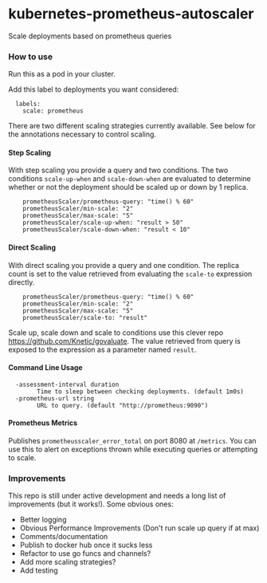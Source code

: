# kubernetes-prometheus-autoscaler

Scale deployments based on prometheus queries

### How to use

Run this as a pod in your cluster.

Add this label to deployments you want considered:

```
  labels:
    scale: prometheus
```

There are two different scaling strategies currently available.  See below for the annotations necessary to control scaling.

#### Step Scaling

With step scaling you provide a query and two conditions.  The two conditions `scale-up-when` and `scale-down-when` are evaluated to determine whether or not the deployment should be scaled up or down by 1 replica.

```
    prometheusScaler/prometheus-query: "time() % 60"
    prometheusScaler/min-scale: "2"
    prometheusScaler/max-scale: "5"
    prometheusScaler/scale-up-when: "result > 50"
    prometheusScaler/scale-down-when: "result < 10"
```

#### Direct Scaling

With direct scaling you provide a query and one condition.  The replica count is set to the value retrieved from evaluating the `scale-to` expression directly.

```
    prometheusScaler/prometheus-query: "time() % 60"
    prometheusScaler/min-scale: "2"
    prometheusScaler/max-scale: "5"
    prometheusScaler/scale-to: "result"
```

Scale up, scale down and scale to conditions use this clever repo https://github.com/Knetic/govaluate.  The value retrieved from query is exposed to the expression as a parameter named `result`.

#### Command Line Usage

```
  -assessment-interval duration
        Time to sleep between checking deployments. (default 1m0s)
  -prometheus-url string
        URL to query. (default "http://prometheus:9090")
```

#### Prometheus Metrics

Publishes `prometheusscaler_error_total` on port 8080 at `/metrics`.  You can use this to alert on exceptions thrown while executing queries or attempting to scale.

### Improvements

This repo is still under active development and needs a long list of improvements (but it works!).  Some obvious ones:

- Better logging
- Obvious Performance Improvements (Don't run scale up query if at max)
- Comments/documentation
- Publish to docker hub once it sucks less
- Refactor to use go funcs and channels?
- Add more scaling strategies?
- Add testing

